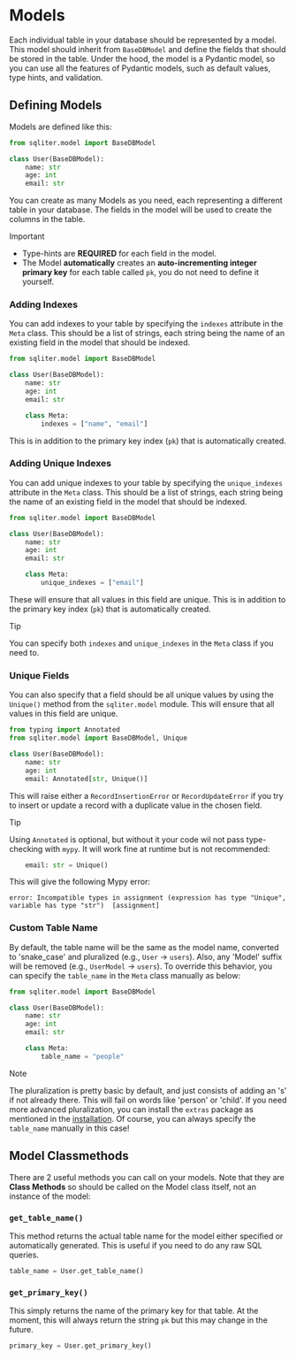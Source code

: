 # Models

Each individual table in your database should be represented by a model. This
model should inherit from `BaseDBModel` and define the fields that should be
stored in the table. Under the hood, the model is a Pydantic model, so you can
use all the features of Pydantic models, such as default values, type hints, and
validation.

## Defining Models

Models are defined like this:

```python
from sqliter.model import BaseDBModel

class User(BaseDBModel):
    name: str
    age: int
    email: str
```

You can create as many Models as you need, each representing a different table
in your database. The fields in the model will be used to create the columns in
the table.

> [!IMPORTANT]
>
> - Type-hints are **REQUIRED** for each field in the model.
> - The Model **automatically** creates an **auto-incrementing integer primary
> key** for each table called `pk`, you do not need to define it yourself.

### Adding Indexes

You can add indexes to your table by specifying the `indexes` attribute in the
`Meta` class. This should be a list of strings, each string being the name of an
existing field in the model that should be indexed.

```python
from sqliter.model import BaseDBModel

class User(BaseDBModel):
    name: str
    age: int
    email: str

    class Meta:
        indexes = ["name", "email"]
```

This is in addition to the primary key index (`pk`) that is automatically
created.

### Adding Unique Indexes

You can add unique indexes to your table by specifying the `unique_indexes`
attribute in the `Meta` class. This should be a list of strings, each string
being the name of an existing field in the model that should be indexed.

```python
from sqliter.model import BaseDBModel

class User(BaseDBModel):
    name: str
    age: int
    email: str

    class Meta:
        unique_indexes = ["email"]
```

These will ensure that all values in this field are unique. This is in addition
to the primary key index (`pk`) that is automatically created.

> [!TIP]
>
> You can specify both `indexes` and `unique_indexes` in the `Meta` class if you
> need to.

### Unique Fields

You can also specify that a field should be all unique values by using the
`Unique()` method from the `sqliter.model` module. This will ensure that all
values in this field are unique.

```python
from typing import Annotated
from sqliter.model import BaseDBModel, Unique

class User(BaseDBModel):
    name: str
    age: int
    email: Annotated[str, Unique()]
```

This will raise either a `RecordInsertionError` or `RecordUpdateError` if you
try to insert or update a record with a duplicate value in the chosen field.

> [!TIP]
>
> Using `Annotated` is optional, but without it your code wil not pass
> type-checking with `mypy`. It will work fine at runtime but is not recommended:
>
> ```python
>     email: str = Unique()
>
>```
>
> This will give the following Mypy error:
>
> ```pre
> error: Incompatible types in assignment (expression has type "Unique", variable has type "str")  [assignment]
>```

### Custom Table Name

By default, the table name will be the same as the model name, converted to
'snake_case' and pluralized (e.g., `User` -> `users`). Also, any 'Model' suffix
will be removed (e.g., `UserModel` -> `users`). To override this behavior, you
can specify the `table_name` in the `Meta` class manually as below:

```python
from sqliter.model import BaseDBModel

class User(BaseDBModel):
    name: str
    age: int
    email: str

    class Meta:
        table_name = "people"
```

> [!NOTE]
>
> The pluralization is pretty basic by default, and just consists of adding an
> 's' if not already there. This will fail on words like 'person' or 'child'. If
> you need more advanced pluralization, you can install the `extras` package as
> mentioned in the [installation](../installation.md#optional-dependencies). Of
> course, you can always specify the `table_name` manually in this case!

## Model Classmethods

There are 2 useful methods you can call on your models. Note that they are
**Class Methods** so should be called on the Model class itself, not an
instance of the model:

### `get_table_name()`

This method returns the actual table name for the model either specified or
automatically generated. This is useful if you need to do any raw SQL queries.

```python
table_name = User.get_table_name()
```

### `get_primary_key()`

This simply returns the name of the primary key for that table. At the moment,
this will always return the string `pk` but this may change in the future.

```python
primary_key = User.get_primary_key()
```
